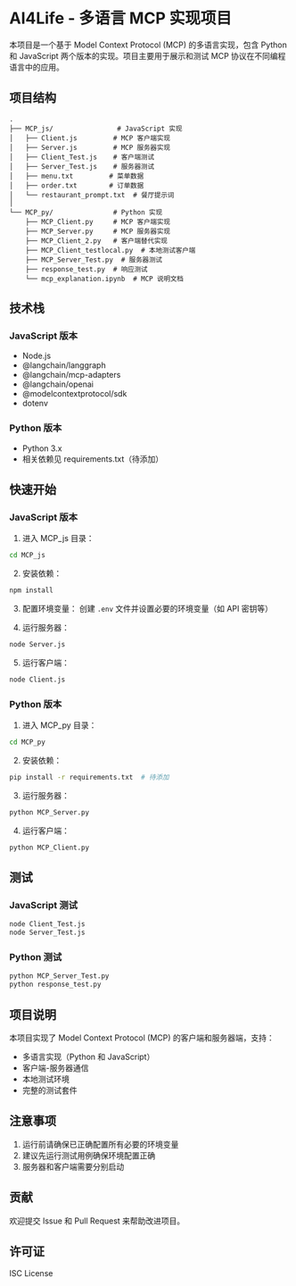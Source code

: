 # AI4Life - 多语言 MCP 实现项目

本项目是一个基于 Model Context Protocol (MCP) 的多语言实现，包含 Python 和 JavaScript 两个版本的实现。项目主要用于展示和测试 MCP 协议在不同编程语言中的应用。

## 项目结构

```
.
├── MCP_js/                # JavaScript 实现
│   ├── Client.js         # MCP 客户端实现
│   ├── Server.js         # MCP 服务器实现
│   ├── Client_Test.js    # 客户端测试
│   ├── Server_Test.js    # 服务器测试
│   ├── menu.txt         # 菜单数据
│   ├── order.txt        # 订单数据
│   └── restaurant_prompt.txt  # 餐厅提示词
│
└── MCP_py/               # Python 实现
    ├── MCP_Client.py     # MCP 客户端实现
    ├── MCP_Server.py     # MCP 服务器实现
    ├── MCP_Client_2.py   # 客户端替代实现
    ├── MCP_Client_testlocal.py  # 本地测试客户端
    ├── MCP_Server_Test.py  # 服务器测试
    ├── response_test.py  # 响应测试
    └── mcp_explanation.ipynb  # MCP 说明文档
```

## 技术栈

### JavaScript 版本
- Node.js
- @langchain/langgraph
- @langchain/mcp-adapters
- @langchain/openai
- @modelcontextprotocol/sdk
- dotenv

### Python 版本
- Python 3.x
- 相关依赖见 requirements.txt（待添加）

## 快速开始

### JavaScript 版本

1. 进入 MCP_js 目录：
```bash
cd MCP_js
```

2. 安装依赖：
```bash
npm install
```

3. 配置环境变量：
创建 `.env` 文件并设置必要的环境变量（如 API 密钥等）

4. 运行服务器：
```bash
node Server.js
```

5. 运行客户端：
```bash
node Client.js
```

### Python 版本

1. 进入 MCP_py 目录：
```bash
cd MCP_py
```

2. 安装依赖：
```bash
pip install -r requirements.txt  # 待添加
```

3. 运行服务器：
```bash
python MCP_Server.py
```

4. 运行客户端：
```bash
python MCP_Client.py
```

## 测试

### JavaScript 测试
```bash
node Client_Test.js
node Server_Test.js
```

### Python 测试
```bash
python MCP_Server_Test.py
python response_test.py
```

## 项目说明

本项目实现了 Model Context Protocol (MCP) 的客户端和服务器端，支持：
- 多语言实现（Python 和 JavaScript）
- 客户端-服务器通信
- 本地测试环境
- 完整的测试套件

## 注意事项

1. 运行前请确保已正确配置所有必要的环境变量
2. 建议先运行测试用例确保环境配置正确
3. 服务器和客户端需要分别启动

## 贡献

欢迎提交 Issue 和 Pull Request 来帮助改进项目。

## 许可证

ISC License

